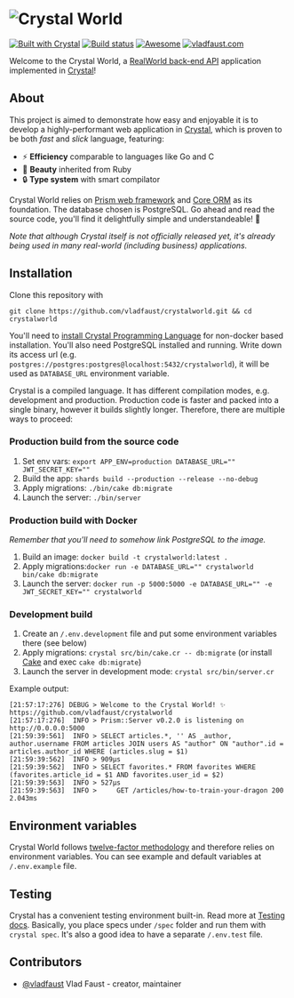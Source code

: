 # ![Crystal World](media/logo.png)

[![Built with Crystal](https://img.shields.io/badge/built%20with-crystal-000000.svg?style=flat-square)](https://crystal-lang.org/)
[![Build status](https://img.shields.io/travis/vladfaust/crystalworld/master.svg?style=flat-square)](https://travis-ci.org/vladfaust/crystalworld)
[![Awesome](https://github.com/vladfaust/awesome/blob/badge-flat-alternative/media/badge-flat-alternative.svg)](https://github.com/veelenga/awesome-crystal)
[![vladfaust.com](https://img.shields.io/badge/style-.com-lightgrey.svg?longCache=true&style=flat-square&label=vladfaust&colorB=0a83d8)](https://vladfaust.com)

Welcome to the Crystal World, a [RealWorld back-end API](https://realworld.io) application implemented in [Crystal](https://crystal-lang.org)!

## About

This project is aimed to demonstrate how easy and enjoyable it is to develop a highly-performant web application in [Crystal](https://crystal-lang.org), which is proven to be both *fast* and *slick* language, featuring:

* ⚡️ **Efficiency** comparable to languages like Go and C
* 💎 **Beauty** inherited from Ruby
* 🔒 **Type system** with smart compilator

Crystal World relies on [Prism web framework](https://github.com/vladfaust/prism) and [Core ORM](https://github.com/vladfaust/core) as its foundation. The database chosen is PostgreSQL. Go ahead and read the source code, you'll find it delightfully simple and understandeable! 🍰

*Note that although Crystal itself is not officially released yet, it's already being used in many real-world (including business) applications.*

## Installation

Clone this repository with

```shell
git clone https://github.com/vladfaust/crystalworld.git && cd crystalworld
```

You'll need to [install Crystal Programming Language](https://crystal-lang.org/docs/installation/) for non-docker based installation. You'll also need PostgreSQL installed and running. Write down its access url (e.g. `postgres://postgres:postgres@localhost:5432/crystalworld`), it will be used as `DATABASE_URL` environment variable.

Crystal is a compiled language. It has different compilation modes, e.g. development and production. Production code is faster and packed into a single binary, however it builds slightly longer. Therefore, there are multiple ways to proceed:

### Production build from the source code

1. Set env vars: `export APP_ENV=production DATABASE_URL="" JWT_SECRET_KEY=""`
2. Build the app: `shards build --production --release --no-debug`
3. Apply migrations: `./bin/cake db:migrate`
4. Launch the server: `./bin/server`

### Production build with Docker

*Remember that you'll need to somehow link PostgreSQL to the image.*

1. Build an image: `docker build -t crystalworld:latest .`
2. Apply migrations:`docker run -e DATABASE_URL="" crystalworld bin/cake db:migrate`
3. Launch the server: `docker run -p 5000:5000 -e DATABASE_URL="" -e JWT_SECRET_KEY="" crystalworld`

### Development build

1. Create an `/.env.development` file and put some environment variables there (see below)
1. Apply migrations: `crystal src/bin/cake.cr -- db:migrate` (or install [Cake](https://github.com/axvm/cake) and exec `cake db:migrate`)
2. Launch the server in development mode: `crystal src/bin/server.cr`

Example output:

```
[21:57:17:276] DEBUG > Welcome to the Crystal World! ✨ https://github.com/vladfaust/crystalworld
[21:57:17:276]  INFO > Prism::Server v0.2.0 is listening on http://0.0.0.0:5000
[21:59:39:561]  INFO > SELECT articles.*, '' AS _author, author.username FROM articles JOIN users AS "author" ON "author".id = articles.author_id WHERE (articles.slug = $1)
[21:59:39:562]  INFO > 909μs
[21:59:39:562]  INFO > SELECT favorites.* FROM favorites WHERE (favorites.article_id = $1 AND favorites.user_id = $2)
[21:59:39:563]  INFO > 527μs
[21:59:39:563]  INFO >     GET /articles/how-to-train-your-dragon 200 2.043ms
```

## Environment variables

Crystal World follows [twelve-factor methodology](https://12factor.net/) and therefore relies on environment variables. You can see example and default variables at `/.env.example` file.

## Testing

Crystal has a convenient testing environment built-in. Read more at [Testing docs](https://crystal-lang.org/docs/guides/testing.html). Basically, you place specs under `/spec` folder and run them with `crystal spec`. It's also a good idea to have a separate `/.env.test` file.

## Contributors

- [@vladfaust](https://github.com/vladfaust) Vlad Faust - creator, maintainer
